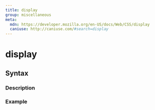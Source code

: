 ```yaml
---
title: display
group: miscellaneous
meta:
  mdn: https://developer.mozilla.org/en-US/docs/Web/CSS/display
  caniuse: http://caniuse.com/#search=display
---
```


# display
<!--- Introduction for display, keep it brief and set the overall context -->

## Syntax
<!--- Introduce the various syntax for display -->

### Description
<!--- For each major section of syntax, provide a description explaining its usage further -->

### Example
<!--- Provide code examples for the syntax block you're currently describing -->